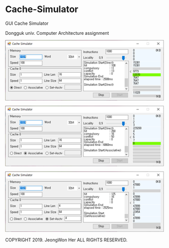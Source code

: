 # Cache-Simulator
GUI Cache Simulator

Dongguk univ. Computer Architecture assignment

![image01](image01.PNG "direct")

![image02](image02.PNG "direct")

![image03](image03.PNG "direct")

COPYRIGHT 2019. JeongWon Her ALL RIGHTS RESERVED.
